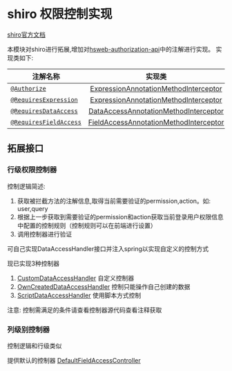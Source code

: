 # shiro 权限控制实现

[shiro官方文档](http://shiro.apache.org/documentation.html)

本模块对shiro进行拓展,增加对[hsweb-authorization-api](../hsweb-authorization-api)中的注解进行实现。
实现类如下:

| 注解名称       | 实现类       | 
| ------------- |:-------------:| 
| [`@Authorize`](../hsweb-authorization-api/src/main/java/org/hswebframework/web/authorization/annotation/Authorize.java)    |      [ExpressionAnnotationMethodInterceptor](src/main/java/org/hswebframework/web/authorization/shiro/boost/SimpleAuthorizeMethodInterceptor.java)        |
| [`@RequiresExpression`](../hsweb-authorization-api/src/main/java/org/hswebframework/web/authorization/annotation/RequiresExpression.java)    | [ExpressionAnnotationMethodInterceptor](src/main/java/org/hswebframework/web/authorization/shiro/boost/ExpressionAnnotationMethodInterceptor.java)      | 
| [`@RequiresDataAccess`](../hsweb-authorization-api/src/main/java/org/hswebframework/web/authorization/annotation/RequiresDataAccess.java)    | [DataAccessAnnotationMethodInterceptor](src/main/java/org/hswebframework/web/authorization/shiro/boost/DataAccessAnnotationMethodInterceptor.java)      | 
| [`@RequiresFieldAccess`](../hsweb-authorization-api/src/main/java/org/hswebframework/web/authorization/annotation/RequiresFieldAccess.java)  | [FieldAccessAnnotationMethodInterceptor](src/main/java/org/hswebframework/web/authorization/shiro/boost/FieldAccessAnnotationMethodInterceptor.java)   | 

## 拓展接口

### 行级权限控制器

控制逻辑简述:

1. 获取被拦截方法的注解信息,取得当前需要验证的permission,action。如: user,query
2. 根据上一步获取到需要验证的permission和action获取当前登录用户权限信息中配置的控制规则（控制规则可以在前端进行设置）
3. 调用控制器进行验证

可自己实现DataAccessHandler接口并注入spring以实现自定义的控制方式

现已实现3种控制器

1. [CustomDataAccessHandler](src/main/java/org/hswebframework/web/authorization/shiro/boost/handler/CustomDataAccessHandler.java) 自定义控制器
2. [OwnCreatedDataAccessHandler](src/main/java/org/hswebframework/web/authorization/shiro/boost/handler/OwnCreatedDataAccessHandler.java) 控制只能操作自己创建的数据
3. [ScriptDataAccessHandler](src/main/java/org/hswebframework/web/authorization/shiro/boost/handler/ScriptDataAccessHandler.java) 使用脚本方式控制

注意: 控制需满足的条件请查看控制器源代码查看注释获取

### 列级别控制器
控制逻辑和行级类似

提供默认的控制器 [DefaultFieldAccessController](src/main/java/org/hswebframework/web/authorization/shiro/boost/DefaultFieldAccessController.java) 
